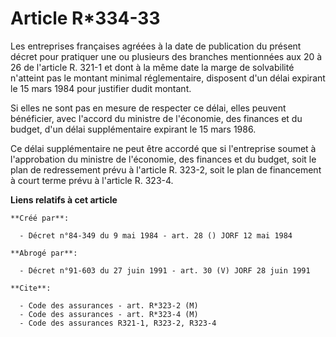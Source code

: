 # Article R*334-33

Les entreprises françaises agréées à la date de publication du présent décret pour pratiquer une ou plusieurs des branches
mentionnées aux 20 à 26 de l'article R. 321-1 et dont à la même date la marge de solvabilité n'atteint pas le montant minimal
réglementaire, disposent d'un délai expirant le 15 mars 1984 pour justifier dudit montant.

Si elles ne sont pas en mesure de respecter ce délai, elles peuvent bénéficier, avec l'accord du ministre de l'économie, des
finances et du budget, d'un délai supplémentaire expirant le 15 mars 1986.

Ce délai supplémentaire ne peut être accordé que si l'entreprise soumet à l'approbation du ministre de l'économie, des
finances et du budget, soit le plan de redressement prévu à l'article R. 323-2, soit le plan de financement à court terme
prévu à l'article R. 323-4.

**Liens relatifs à cet article**

	**Créé par**:

	  - Décret n°84-349 du 9 mai 1984 - art. 28 () JORF 12 mai 1984

	**Abrogé par**:

	  - Décret n°91-603 du 27 juin 1991 - art. 30 (V) JORF 28 juin 1991

	**Cite**:

	  - Code des assurances - art. R*323-2 (M)
	  - Code des assurances - art. R*323-4 (M)
	  - Code des assurances R321-1, R323-2, R323-4

